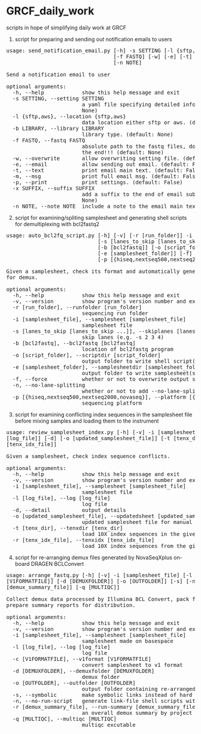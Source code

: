 # GRCF_daily_work

scripts in hope of simplifying daily work at GRCF

1. script for preparing and sending out notification emails to users

<pre>
usage: send_notification_email.py [-h] -s SETTING [-l {sftp,aws}] [-b LIBRARY]
                                  [-f FASTQ] [-w] [-e] [-t] [-m] [-p]
                                  [-n NOTE]

Send a notification email to user

optional arguments:
  -h, --help            show this help message and exit
  -s SETTING, --setting SETTING
                        a yaml file specifying detailed information. (default:
                        None)
  -l {sftp,aws}, --location {sftp,aws}
                        data location either sftp or aws. (default: sftp)
  -b LIBRARY, --library LIBRARY
                        library type. (default: None)
  -f FASTQ, --fastq FASTQ
                        absolute path to the fastq files, do not put '/' at
                        the end!!! (default: None)
  -w, --overwrite       allow overwriting setting file. (default: False)
  -e, --email           allow sending out email. (default: False)
  -t, --text            print email main text. (default: False)
  -m, --msg             print full email msg. (default: False)
  -p, --print           print settings. (default: False)
  -x SUFFIX, --suffix SUFFIX
                        add a suffix to the end of email subject (default:
                        None)
  -n NOTE, --note NOTE  include a note to the email main text. (default: )
</pre>

2. script for examining/spliting samplesheet and generating shell scripts for
   demultiplexing with bcl2fastq2

<pre>
usage: auto_bcl2fq_script.py [-h] [-v] [-r [run_folder]] -i [samplesheet_file]
                             [-s [lanes_to_skip [lanes_to_skip ...]]]
                             [-b [bcl2fastq]] [-o [script_folder]]
                             [-e [samplesheet_folder]] [-f] [-n]
                             [-p [{hiseq,nextseq500,nextseq2000,novaseq}]]

Given a samplesheet, check its format and automatically generate shell script
for demux.

optional arguments:
  -h, --help            show this help message and exit
  -v, --version         show program's version number and exit
  -r [run_folder], --runfolder [run_folder]
                        sequencing run folder
  -i [samplesheet_file], --samplesheet [samplesheet_file]
                        samplesheet file
  -s [lanes_to_skip [lanes_to_skip ...]], --skiplanes [lanes_to_skip [lanes_to_skip ...]]
                        skip lanes (e.g. -s 2 3 4)
  -b [bcl2fastq], --bcl2fastq [bcl2fastq]
                        location of bcl2fastq program
  -o [script_folder], --scriptdir [script_folder]
                        output folder to write shell script(s) (default: run_folder)
  -e [samplesheet_folder], --samplesheetdir [samplesheet_folder]
                        output folder to write samplesheet(s) (default: basecall_folder)
  -f, --force           whether or not to overwrite output script if existing
  -n, --no-lane-splitting
                        whether or not to add --no-lane-splitting option to shell script
  -p [{hiseq,nextseq500,nextseq2000,novaseq}], --platform [{hiseq,nextseq500,nextseq2000,novaseq}]
                        sequencing platform
</pre>

3. script for examining conflicting index sequences in the samplesheet file
   before mixing samples and loading them to the instrument

<pre>
usage: review_samplesheet_index.py [-h] [-v] -i [samplesheet_file] [-l
[log_file]] [-d] [-o [updated_samplesheet_file]] [-t [tenx_dir]] [-r
[tenx_idx_file]]

Given a samplesheet, check index sequence conflicts.

optional arguments:
  -h, --help            show this help message and exit
  -v, --version         show program's version number and exit
  -i [samplesheet_file], --samplesheet [samplesheet_file]
                        samplesheet file
  -l [log_file], --log [log_file]
                        log file
  -d, --detail          output details
  -o [updated_samplesheet_file], --updatedsheet [updated_samplesheet_file]
                        updated samplesheet file for manual check
  -t [tenx_dir], --tenxdir [tenx_dir]
                        load 10X index sequences in the given folder
  -r [tenx_idx_file], --tenxidx [tenx_idx_file]
                        load 10X index sequences from the given file
</pre>

4. script for re-arranging demux files generated by NovaSeqXplus on-board DRAGEN BCLConvert

<pre>
usage: arrange_fastq.py [-h] [-v] -i [samplesheet_file] [-l [log_file]] [-c
[V1FORMATFILE]] [-d [DEMUXFOLDER]] [-o [OUTFOLDER]] [-s] [-n] [-r
[demux_summary_file]] [-q [MULTIQC]]

Collect demux data processed by Illumina BCL Convert, pack fastq files and
prepare summary reports for distribution.

optional arguments:
  -h, --help            show this help message and exit
  -v, --version         show program's version number and exit
  -i [samplesheet_file], --samplesheet [samplesheet_file]
                        samplesheet made on basespace
  -l [log_file], --log [log_file]
                        log file
  -c [V1FORMATFILE], --v1format [V1FORMATFILE]
                        convert samplesheet to v1 format
  -d [DEMUXFOLDER], --demuxfolder [DEMUXFOLDER]
                        demux folder
  -o [OUTFOLDER], --outfolder [OUTFOLDER]
                        output folder containing re-arranged demux files
  -s, --symbolic        make symbolic links instead of hard links
  -n, --no-run-script   generate link-file shell scripts without running them
  -r [demux_summary_file], --run-summary [demux_summary_file]
                        an overall demux summary by project
  -q [MULTIQC], --multiqc [MULTIQC]
                        multiqc excutable
</pre>

